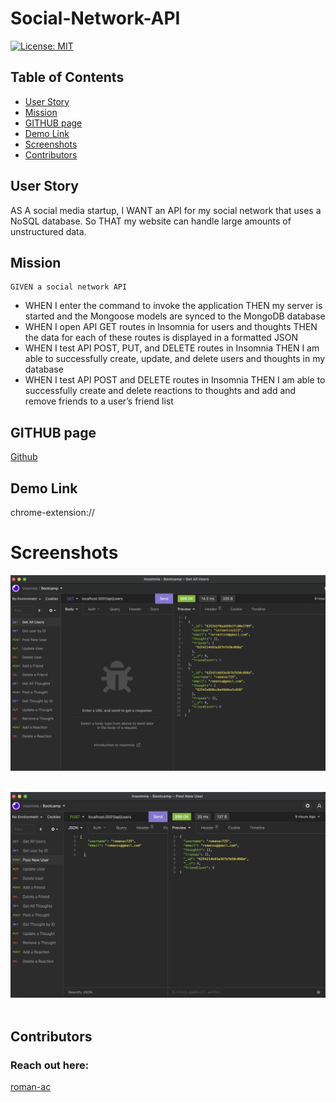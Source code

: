 
# Social-Network-API

[![License: MIT](https://img.shields.io/badge/License-MIT-yellow.svg)](https://opensource.org/licenses/MIT)

## Table of Contents
  * [User Story](#user-story)
  * [Mission](#mission)
  * [GITHUB page](#github-page)
  * [Demo Link](#demo-link)
  * [Screenshots](#screenshots)
  * [Contributors](#contributors)

## User Story

AS A social media startup, I WANT an API for my social network that uses a NoSQL database. So THAT my website can handle large amounts of unstructured data.
    

## Mission

    GIVEN a social network API

* WHEN I enter the command to invoke the application
    THEN my server is started and the Mongoose models are synced to the MongoDB database
* WHEN I open API GET routes in Insomnia for users and thoughts
    THEN the data for each of these routes is displayed in a formatted JSON
* WHEN I test API POST, PUT, and DELETE routes in Insomnia
  THEN I am able to successfully create, update, and delete users and thoughts in my database
* WHEN I test API POST and DELETE routes in Insomnia
  THEN I am able to successfully create and delete reactions to thoughts and add and remove friends to a user’s friend list


## GITHUB page

[Github](https://github.com/roman-ac/social-network-api-by-roman-ac)

## Demo Link

chrome-extension://

# Screenshots

![screenshot](./assets/screenshot.png)
<br /> 
<br /> 

![screenshot](./assets/screenshot1.png)
<br /> 
<br /> 


## Contributors
  ### Reach out here: 
  [roman-ac](https://github.com/roman-ac)